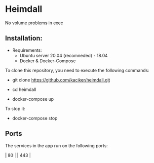 # Heimdall
No volume problems in exec

## Installation:
  * Requirements:
      - Ubuntu server 20.04 (recomneded) - 18.04
      - Docker & Docker-Compose
      
To clone this repository, you need to execute the following commands:

- git clone https://github.com/kaciker/heimdall.git

- cd heimdall

- docker-compose up

To stop it:

- docker-compose stop

## Ports

The services in the app run on the following ports:
 
| 80 | 
| 443 | 
